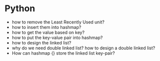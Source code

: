 # Python
- how to remove the Least Recently Used unit?
- how to insert them into hashmap?
- how to get the value based on key?
- how to put the key-value pair into hashmap?
- how to design the linked list?
- why do we need double linked list? how to design a double linked list?
- How can hashmap {} store the linked list key-pair?
